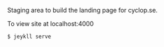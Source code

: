 Staging area to build the landing page for cyclop.se.

To view site at localhost:4000 
```
$ jeykll serve
```
